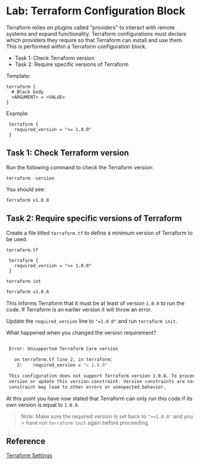 # Lab: Terraform Configuration Block

Terraform relies on plugins called "providers" to interact with remote systems and expand functionality. Terraform configurations must declare which providers they require so that Terraform can install and use them. This is performed within a Terraform configuration block.

- Task 1: Check Terraform version
- Task 2: Require specific versions of Terraform

Template:
```hcl
terraform {
  # Block body
  <ARGUMENT> = <VALUE>
}
```

Example:
```hcl
 terraform {
   required_version = ">= 1.0.0"
 }
```

## Task 1: Check Terraform version

Run the following command to check the Terraform version:

```shell
terraform -version
```

You should see:

```text
Terraform v1.0.8
```

## Task 2: Require specific versions of Terraform

Create a file titled `terraform.tf` to define a minimum version of Terraform to be used.

`terraform.tf`

```hcl
 terraform {
   required_version = ">= 1.0.0"
 }
```

```bash
terraform int
```

```bash
Terraform v1.0.8
```

This informs Terraform that it must be at least of version `1.0.0` to run the code. If Terraform is an earlier version it will throw an error.

Update the `required_version` line to `"=1.0.0"` and run
`terraform init`.

What happened when you changed the version requirement?

```bash

 Error: Unsupported Terraform Core version

   on terraform.tf line 2, in terraform:
    2:    required_version = "= 1.0.0"

 This configuration does not support Terraform version 1.0.8. To proceed, either choose another supported Terraform
 version or update this version constraint. Version constraints are normally set for good reason, so updating the
 constraint may lead to other errors or unexpected behavior.


```

At this point you have now stated that Terraform can only run this code if its own version is equal to `1.0.0`.

> Note: Make sure the required version is set back to `">=1.0.0"` and you > have run `terraform init` again before proceeding.

## Reference

[Terraform Settings](https://www.terraform.io/docs/language/settings/index.html)

